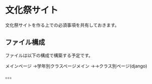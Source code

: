<h1>文化祭サイト</h1>

文化祭サイトを作る上での必須事項を共有しておきます。

<h2>ファイル構成</h2>

ファイルは以下の構成で構築する予定です。

メインページ
→学年別クラスページメイン
→→クラス別ページ(django)

。。。


